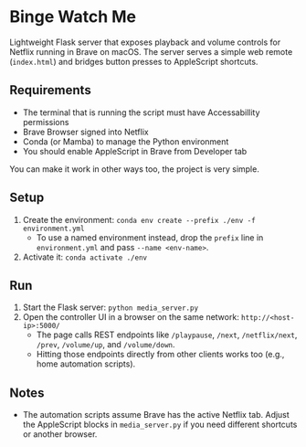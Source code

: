 # Binge Watch Me

Lightweight Flask server that exposes playback and volume controls for Netflix running in Brave on macOS. The server serves a simple web remote (`index.html`) and bridges button presses to AppleScript shortcuts.

## Requirements
- The terminal that is running the script must have Accessabillity permissions
- Brave Browser signed into Netflix
- Conda (or Mamba) to manage the Python environment
- You should enable AppleScript in Brave from Developer tab

You can make it work in other ways too, the project is very simple.

## Setup
1. Create the environment: `conda env create --prefix ./env -f environment.yml`
   - To use a named environment instead, drop the `prefix` line in `environment.yml` and pass `--name <env-name>`.
2. Activate it: `conda activate ./env`

## Run
1. Start the Flask server: `python media_server.py`
2. Open the controller UI in a browser on the same network: `http://<host-ip>:5000/`
   - The page calls REST endpoints like `/playpause`, `/next`, `/netflix/next`, `/prev`, `/volume/up`, and `/volume/down`.
   - Hitting those endpoints directly from other clients works too (e.g., home automation scripts).

## Notes
- The automation scripts assume Brave has the active Netflix tab. Adjust the AppleScript blocks in `media_server.py` if you need different shortcuts or another browser.

